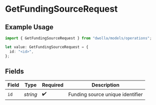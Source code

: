 # GetFundingSourceRequest

## Example Usage

```typescript
import { GetFundingSourceRequest } from "dwolla/models/operations";

let value: GetFundingSourceRequest = {
  id: "<id>",
};
```

## Fields

| Field                            | Type                             | Required                         | Description                      |
| -------------------------------- | -------------------------------- | -------------------------------- | -------------------------------- |
| `id`                             | *string*                         | :heavy_check_mark:               | Funding source unique identifier |
